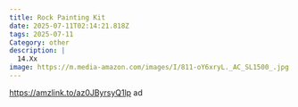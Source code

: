 ```yaml
---
title: Rock Painting Kit
date: 2025-07-11T02:14:21.818Z
tags: 2025-07-11
Category: other
description: |
  14.Xx
image: https://m.media-amazon.com/images/I/811-oY6xryL._AC_SL1500_.jpg
---
```

https://amzlink.to/az0JByrsyQ1lp  ad